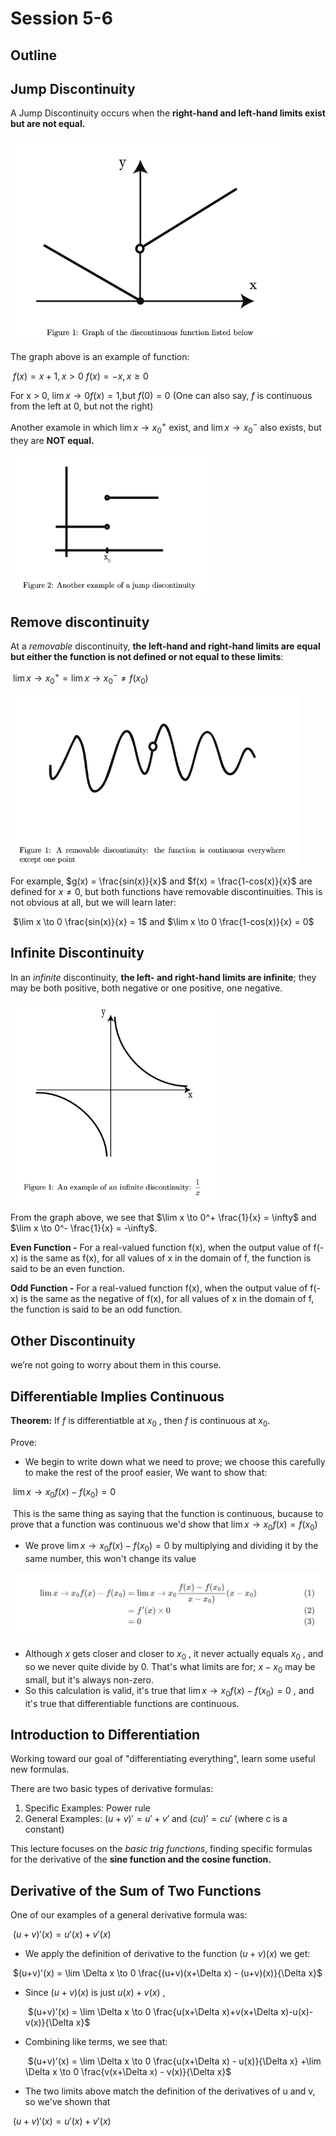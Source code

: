 # Session 5-6

## Outline

## Jump Discontinuity

A Jump Discontinuity occurs when the **right-hand and left-hand limits exist but are not equal.**

<img src="image-20220715101410253.png" alt="image-20220715101410253" style="zoom:70%;" />

The graph above is an example of function:

​									$f(x) = x + 1 , x > 0$                  $f(x) = -x, x \ge0$

For x > 0, $\lim x \to 0 f(x) = 1$,but $f(0) = 0$ (One can also say, $f$ is continuous from the left at 0, but not the right)

Another examole in which $\lim x \to x_0^+$ exist, and $\lim x \to x_0^-$ also exists, but they are **NOT equal.**

<img src="image-20220715101939448.png" alt="image-20220715101939448" style="zoom:67%;" />

## Remove discontinuity

At a *removable* discontinuity, **the left-hand and right-hand limits are equal but either the function is not defined or not equal to these limits**:

​												$\lim x \to x_0^+ = \lim x \to x_0^- \ne f(x_0)$

<img src="image-20220715102326264.png" alt="image-20220715102326264" style="zoom:67%;" />

For example, $g(x) = \frac{sin(x)}{x}$  and $f(x) = \frac{1-cos(x)}{x}$ are defined for $x \ne 0$, but both functions have removable discontinuities. This is not obvious at all, but we will learn later:

​									$\lim x \to 0 \frac{sin(x)}{x} = 1$  and $\lim x \to 0 \frac{1-cos(x)}{x} = 0$ 

##  Infinite Discontinuity

In an *infinite* discontinuity, **the left- and right-hand limits are infinite**; they may be both positive, both negative or one positive, one negative.

<img src="image-20220715103017567.png" alt="image-20220715103017567" style="zoom:67%;" />

From the graph above, we see that $\lim x \to 0^+ \frac{1}{x} = \infty$ and $\lim x \to 0^- \frac{1}{x} = -\infty$. 

**Even Function -** For a real-valued function f(x), when the output value of f(-x) is the same as f(x), for all values of x in the domain of f, the function is said to be an even function.

**Odd Function -** For a real-valued function f(x), when the output value of f(-x) is the same as the negative of f(x), for all values of x in the domain of f, the function is said to be an odd function.

## Other Discontinuity

we’re not going to worry about them in this course.

## Differentiable Implies Continuous

**Theorem:** If $f$ is differentiatble at $x_0$ , then $f$ is continuous at $x_0$.

Prove:

- We begin to write down what we need to prove; we choose this carefully to make the rest of the proof easier, We want to show that:

​												 $\lim x \to x_0 f(x) - f(x_0) = 0$

​		This is the same thing as saying that the function is continuous, bucause to prove that a 				function was continuous we'd show that $\lim x \to x_0 f(x) = f(x_0)$ 

- We prove $\lim x \to x_0 f(x) - f(x_0) = 0$  by multiplying and dividing it by the same number, this won't change its value
<img src="Xnip2022-07-15_11-13-16.jpg" alt="Xnip2022-07-15_11-13-16.jpg" style="zoom:70%;" />

- Although $x$ gets closer and closer to $x_0$ , it never actually equals $x_0$ , and so we never quite divide by 0. That's what limits are for; $x-x_0$ may be small, but it's always non-zero.
- So this calculation is valid, it's true that $\lim x \to x_0 f(x) - f(x_0) = 0$ , and it's true that differentiable functions are continuous. 

## Introduction to Differentiation

Working toward our goal of "differentiating everything", learn some useful new formulas.

There are two basic types of derivative formulas:

1. Specific Examples: Power rule
2. General Examples: $(u+v)' = u' + v'$ and $(cu)'=cu'$ (where c is a constant)

This lecture focuses on the *basic trig functions*, finding specific formulas for the derivative of the **sine function and the cosine function.**

## Derivative of the Sum of Two Functions

One of our examples of a general derivative formula was:

​											 $(u+v)'(x) = u'(x)+ v'(x)$

- We apply the definition of derivative to the function $(u+v)(x)$ we get:

​							$(u+v)'(x) = \lim \Delta x \to 0 \frac{(u+v)(x+\Delta x) - (u+v)(x)}{\Delta x}$

- Since $(u+v)(x)$ is just $u(x)+v(x)$ ,

  ​					$(u+v)'(x) = \lim \Delta x \to 0 \frac{u(x+\Delta x)+v(x+\Delta x)-u(x)-v(x)}{\Delta x}$

- Combining like terms, we see that:

  ​			$(u+v)'(x) = \lim \Delta x \to 0 \frac{u(x+\Delta x) - u(x)}{\Delta x} +\lim \Delta x \to 0 \frac{v(x+\Delta x) - v(x)}{\Delta x}$

- The two limits above match the definition of the derivatives of u and v, so we've shown that 

​													$(u+v)'(x) = u'(x)+ v'(x)$
